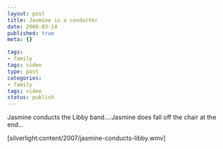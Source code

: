 ```yaml
--- 
layout: post
title: Jasmine is a conductor
date: 2008-03-14
published: true
meta: {}

tags: 
- family
tags: video
type: post
categories: 
- family
tags: video
status: publish
---
```



Jasmine conducts the Libby band....Jasmine does fall off the chair at the end...


[silverlight:content/2007/jasmine-conducts-libby.wmv]

